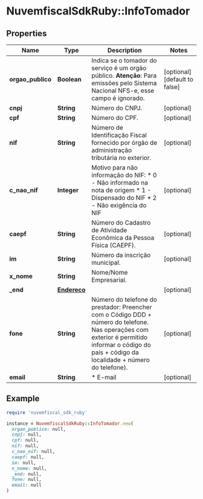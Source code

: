 # NuvemfiscalSdkRuby::InfoTomador

## Properties

| Name | Type | Description | Notes |
| ---- | ---- | ----------- | ----- |
| **orgao_publico** | **Boolean** | Indica se o tomador do serviço é um orgão público.    **Atenção**: Para emissões pelo Sistema Nacional NFS-e, esse campo é ignorado. | [optional][default to false] |
| **cnpj** | **String** | Número do CNPJ. | [optional] |
| **cpf** | **String** | Número do CPF. | [optional] |
| **nif** | **String** | Número de Identificação Fiscal fornecido por órgão de administração tributária no exterior. | [optional] |
| **c_nao_nif** | **Integer** | Motivo para não informação do NIF:  * 0 - Não informado na nota de origem  * 1 - Dispensado do NIF  * 2 - Não exigência do NIF | [optional] |
| **caepf** | **String** | Número do Cadastro de Atividade Econômica da Pessoa Física (CAEPF). | [optional] |
| **im** | **String** | Número da inscrição municipal. | [optional] |
| **x_nome** | **String** | Nome/Nome Empresarial. |  |
| **_end** | [**Endereco**](Endereco.md) |  | [optional] |
| **fone** | **String** | Número do telefone do prestador:  Preencher com o Código DDD + número do telefone.  Nas operações com exterior é permitido informar o código do país + código da localidade + número do telefone). | [optional] |
| **email** | **String** | * E-mail | [optional] |

## Example

```ruby
require 'nuvemfiscal_sdk_ruby'

instance = NuvemfiscalSdkRuby::InfoTomador.new(
  orgao_publico: null,
  cnpj: null,
  cpf: null,
  nif: null,
  c_nao_nif: null,
  caepf: null,
  im: null,
  x_nome: null,
  _end: null,
  fone: null,
  email: null
)
```

